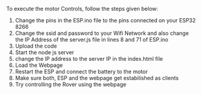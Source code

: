 To execute the motor Controls, follow the steps given below:

1. Change the pins in the ESP.ino file to the pins connected on your ESP32 8266
2. Change the ssid and password to your Wifi Network and also change the IP Address of the server.js file in lines 8 and 71 of ESP.ino
3. Upload the code
4. Start the node js server
5. change the IP address to the server IP in the index.html file
6. Load the Webpage
7. Restart the ESP and connect the battery to the motor
8. Make sure both, ESP and the webpage get estabilished as clients
9. Try controlling the Rover using the webpage
